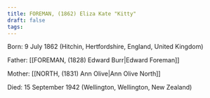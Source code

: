 ```yaml
---
title: FOREMAN, (1862) Eliza Kate "Kitty"
draft: false
tags:
---
```

Born: 9 July 1862 (Hitchin, Hertfordshire, England, United Kingdom)

Father: [[FOREMAN, (1828) Edward Burr|Edward Foreman]]

Mother: [[NORTH, (1831) Ann Olive|Ann Olive North]]

Died: 15 September 1942 (Wellington, Wellington, New Zealand)